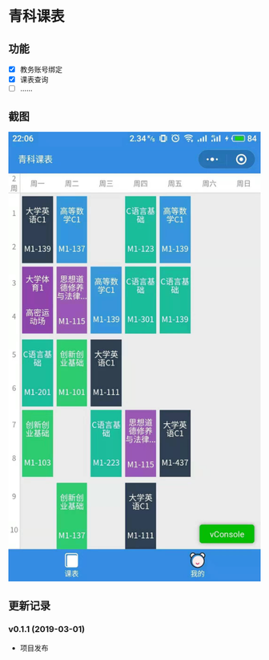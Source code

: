 # 青科课表

## 功能

- [x] 教务账号绑定
- [x] 课表查询
- [ ] ……

## 截图

![示例](/Screenshots.jpg)


## 更新记录

### v0.1.1 (2019-03-01)

- 项目发布

